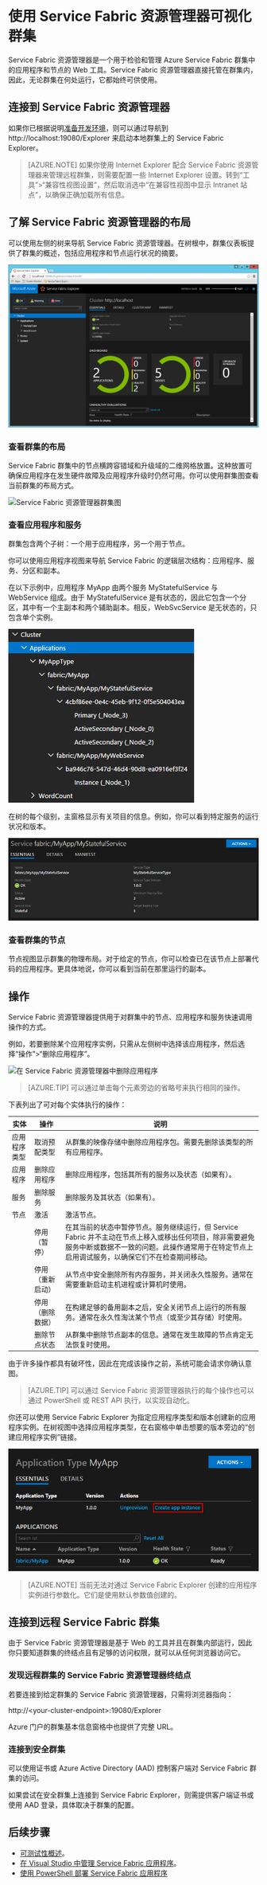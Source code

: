 <properties
   pageTitle="使用 Service Fabric Explorer 可视化群集 | Azure"
   description="Service Fabric 资源管理器是一个用于检验和管理 Microsoft Azure Service Fabric 群集中的云应用程序和节点的 Web 工具。"
   services="service-fabric"
   documentationCenter=".net"
   authors="seanmck"
   manager="timlt"
   editor=""/>  


<tags
   ms.service="service-fabric"
   ms.devlang="dotnet"
   ms.topic="article"
   ms.tgt_pltfrm="na"
   ms.workload="na"
   ms.date="08/22/2016"
   wacn.date="10/24/2016"
   ms.author="seanmck"/>  


# 使用 Service Fabric 资源管理器可视化群集

Service Fabric 资源管理器是一个用于检验和管理 Azure Service Fabric 群集中的应用程序和节点的 Web 工具。Service Fabric 资源管理器直接托管在群集内，因此，无论群集在何处运行，它都始终可供使用。

## 连接到 Service Fabric 资源管理器

如果你已根据说明[准备开发环境](/documentation/articles/service-fabric-get-started/)，则可以通过导航到 http://localhost:19080/Explorer 来启动本地群集上的 Service Fabric Explorer。

>[AZURE.NOTE] 如果你使用 Internet Explorer 配合 Service Fabric 资源管理器来管理远程群集，则需要配置一些 Internet Explorer 设置。转到“工具”>“兼容性视图设置”，然后取消选中“在兼容性视图中显示 Intranet 站点”，以确保正确加载所有信息。

## 了解 Service Fabric 资源管理器的布局

可以使用左侧的树来导航 Service Fabric 资源管理器。在树根中，群集仪表板提供了群集的概述，包括应用程序和节点运行状况的摘要。

![Service Fabric 资源管理器群集仪表板][sfx-cluster-dashboard]

### 查看群集的布局

Service Fabric 群集中的节点横跨容错域和升级域的二维网格放置。这种放置可确保应用程序在发生硬件故障及应用程序升级时仍然可用。你可以使用群集图查看当前群集的布局方式。

![Service Fabric 资源管理器群集图][sfx-cluster-map]

### 查看应用程序和服务

群集包含两个子树：一个用于应用程序，另一个用于节点。

你可以使用应用程序视图来导航 Service Fabric 的逻辑层次结构：应用程序、服务、分区和副本。

在以下示例中，应用程序 MyApp 由两个服务 MyStatefulService 与 WebService 组成。由于 MyStatefulService 是有状态的，因此它包含一个分区，其中有一个主副本和两个辅助副本。相反，WebSvcService 是无状态的，只包含单个实例。

![Service Fabric 资源管理器应用程序视图][sfx-application-tree]

在树的每个级别，主窗格显示有关项目的信息。例如，你可以看到特定服务的运行状况和版本。

![Service Fabric 资源管理器基本信息窗格][sfx-service-essentials]

### 查看群集的节点

节点视图显示群集的物理布局。对于给定的节点，你可以检查已在该节点上部署代码的应用程序。更具体地说，你可以看到当前在那里运行的副本。

## 操作

Service Fabric 资源管理器提供用于对群集中的节点、应用程序和服务快速调用操作的方式。

例如，若要删除某个应用程序实例，只需从左侧树中选择该应用程序，然后选择“操作”>“删除应用程序”。

![在 Service Fabric 资源管理器中删除应用程序][sfx-delete-application]  


>[AZURE.TIP] 可以通过单击每个元素旁边的省略号来执行相同的操作。

下表列出了可对每个实体执行的操作：

| **实体** | **操作** | **说明** |
| ------ | ------ | ----------- |
| 应用程序类型 | 取消预配类型 | 从群集的映像存储中删除应用程序包。需要先删除该类型的所有应用程序。 |
| 应用程序 | 删除应用程序 | 删除应用程序，包括其所有的服务以及状态（如果有）。 |
| 服务 | 删除服务 | 删除服务及其状态（如果有）。 |
| 节点 | 激活 | 激活节点。 |
|| 停用（暂停） | 在其当前的状态中暂停节点。服务继续运行，但 Service Fabric 并不主动在节点上移入或移出任何项目，除非需要避免服务中断或数据不一致的问题。此操作通常用于在特定节点上启用调试服务，以确保它们不在检查期间移动。 |
|| 停用（重新启动） | 从节点中安全删除所有内存服务，并关闭永久性服务。通常在需要重新启动主机进程或计算机时使用。 |
|| 停用（删除数据） | 在构建足够的备用副本之后，安全关闭节点上运行的所有服务。通常在永久性淘汰某个节点（或至少其存储）时使用。 |
|| 删除节点状态 | 从群集中删除节点副本的信息。通常在发生故障的节点肯定无法恢复时使用。 |

由于许多操作都具有破坏性，因此在完成该操作之前，系统可能会请求你确认意图。

>[AZURE.TIP] 可以通过 Service Fabric 资源管理器执行的每个操作也可以通过 PowerShell 或 REST API 执行，以实现自动化。

你还可以使用 Service Fabric Explorer 为指定应用程序类型和版本创建新的应用程序实例。在树视图中选择应用程序类型，在右窗格中单击想要的版本旁边的“创建应用程序实例”链接。

![在 Service Fabric Explorer 中创建应用程序实例][sfx-create-app-instance]  


>[AZURE.NOTE] 当前无法对通过 Service Fabric Explorer 创建的应用程序实例进行参数化。它们是使用默认参数值创建的。

## 连接到远程 Service Fabric 群集

由于 Service Fabric 资源管理器是基于 Web 的工具并且在群集内部运行，因此你只要知道群集的终结点且有足够的访问权限，就可以从任何浏览器访问它。

### 发现远程群集的 Service Fabric 资源管理器终结点

若要连接到给定群集的 Service Fabric 资源管理器，只需将浏览器指向：

http://&lt;your-cluster-endpoint&gt;:19080/Explorer  


Azure 门户的群集基本信息窗格中也提供了完整 URL。

### 连接到安全群集

可以使用证书或 Azure Active Directory (AAD) 控制客户端对 Service Fabric 群集的访问。

如果尝试在安全群集上连接到 Service Fabric Explorer，则需提供客户端证书或使用 AAD 登录，具体取决于群集的配置。

## 后续步骤

- [可测试性概述](/documentation/articles/service-fabric-testability-overview/)。
- [在 Visual Studio 中管理 Service Fabric 应用程序](/documentation/articles/service-fabric-manage-application-in-visual-studio/)。
- [使用 PowerShell 部署 Service Fabric 应用程序](/documentation/articles/service-fabric-deploy-remove-applications/)

<!--Image references-->

[sfx-cluster-dashboard]: ./media/service-fabric-visualizing-your-cluster/SfxClusterDashboard.png
[sfx-cluster-map]: ./media/service-fabric-visualizing-your-cluster/SfxClusterMap.png
[sfx-application-tree]: ./media/service-fabric-visualizing-your-cluster/SfxApplicationTree.png
[sfx-service-essentials]: ./media/service-fabric-visualizing-your-cluster/SfxServiceEssentials.png
[sfx-delete-application]: ./media/service-fabric-visualizing-your-cluster/SfxDeleteApplication.png
[sfx-create-app-instance]: ./media/service-fabric-visualizing-your-cluster/SfxCreateAppInstance.png

<!---HONumber=Mooncake_1017_2016-->